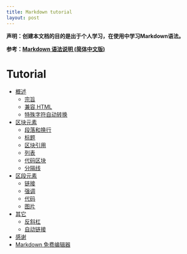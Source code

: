 ```yaml
---
title: Markdown tutorial
layout: post
---
```


**声明：创建本文档的目的是出于个人学习，在使用中学习Markdown语法。**

**参考：[Markdown 语法说明 (简体中文版)][rikuGithub]**

[rikuGithub]: https://github.com/riku/Markdown-Syntax-CN "riku_github"
# Tutorial


*   [概述](#overview)
    *   [宗旨](#philosophy)
    *   [兼容 HTML](#html)
    *   [特殊字符自动转换](#autoescape)
*   [区块元素](#block)
    *   [段落和换行](#p)
    *   [标题](#header)
    *   [区块引用](#blockquote)
    *   [列表](#list)
    *   [代码区块](#precode)
    *   [分隔线](#hr)
*   [区段元素](#span)
    *   [链接](#link)
    *   [强调](#em)
    *   [代码](#code)
    *   [图片](#img)
*   [其它](#misc)
    *   [反斜杠](#backslash)
    *   [自动链接](#autolink)
*   [感谢](#acknowledgement)
*   [Markdown 免费编辑器](#editor)



